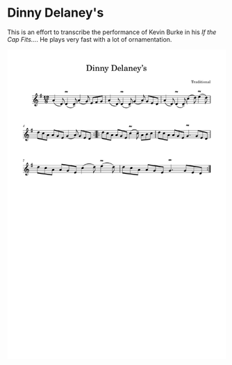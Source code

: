 # Dinny Delaney's

This is an effort to transcribe the performance of Kevin Burke in his _If the Cap Fits..._. He plays very fast with a lot of ornamentation.

![Dinny Delaney's](Dinny_Delaneys-1.png)